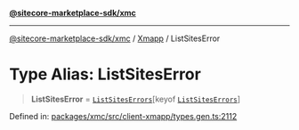 [**@sitecore-marketplace-sdk/xmc**](../../../../README.md)

***

[@sitecore-marketplace-sdk/xmc](../../../../README.md) / [Xmapp](../README.md) / ListSitesError

# Type Alias: ListSitesError

> **ListSitesError** = [`ListSitesErrors`](ListSitesErrors.md)\[keyof [`ListSitesErrors`](ListSitesErrors.md)\]

Defined in: [packages/xmc/src/client-xmapp/types.gen.ts:2112](https://github.com/Sitecore/marketplace-sdk/blob/e3ec55ede335ad59ac5875d32f0d68c50e7bc899/packages/xmc/src/client-xmapp/types.gen.ts#L2112)
